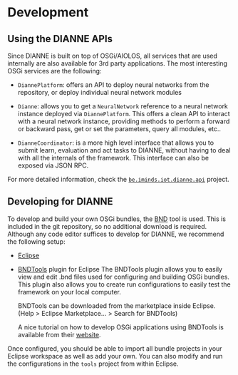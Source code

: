 Development
===========

Using the DIANNE APIs
---------------------

Since DIANNE is built on top of OSGi/AIOLOS, all services that are used internally are also available for 3rd party applications. The most interesting OSGi services are the following:

- `DiannePlatform`: offers an API to deploy neural networks from the repository, or deploy individual neural network modules

- `Dianne`: allows you to get a `NeuralNetwork` reference to a neural network instance deployed via `DiannePlatform`. This offers a clean API to interact with a neural network instance, providing methods to perform a forward or backward pass, get or set the parameters, query all modules, etc..

- `DianneCoordinator`: is a more high level interface that allows you to submit learn, evaluation and act tasks to DIANNE, without having to deal with all the internals of the framework. This interface can also be exposed via JSON RPC.

For more detailed information, check the [`be.iminds.iot.dianne.api`](https://github.com/ibcn-cloudlet/dianne/tree/v0.5.0/be.iminds.iot.dianne.api) project.

Developing for DIANNE
---------------------

To develop and build your own OSGi bundles, the [BND](http://www.aqute.biz/Bnd/Bnd) tool is used. 
This is included in the git repository, so no additional download is required. Although any code editor suffices to develop for DIANNE, we recommend the following setup:

- [Eclipse](http://www.eclipse.org/downloads/)

- [BNDTools](http://bndtools.org/) plugin for Eclipse
	The BNDTools plugin allows you to easily view and edit .bnd files used for configuring
	and building OSGi bundles. This plugin also allows you to create run configurations to
	easily test the framework on your local computer.

	BNDTools can be downloaded from the marketplace inside Eclipse. (Help > Eclipse Marketplace... > Search for BNDTools)

	A nice tutorial on how to develop OSGi applications using BNDTools is available from
	their [website](http://bndtools.org/tutorial.html).

Once configured, you should be able to import all bundle projects in your Eclipse workspace as well as add your own. You can also modify and run the configurations in the `tools` project from within Eclipse.
